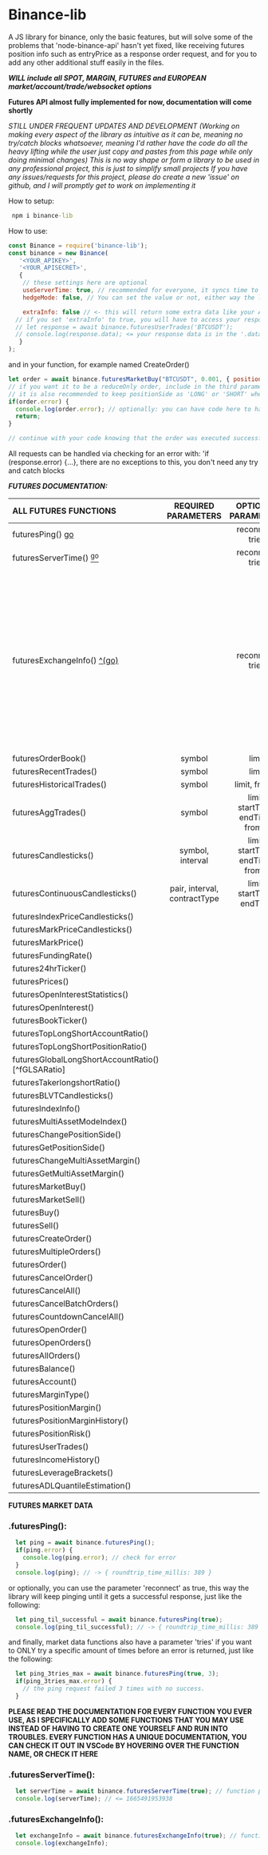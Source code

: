 # Binance-lib
 A JS library for binance, only the basic features, but will solve some of the problems that 'node-binance-api' hasn't yet fixed, like receiving futures position info such as entryPrice as a response order request, and for you to add any other additional stuff easily in the files.

 ***WILL include all SPOT, MARGIN, FUTURES and EUROPEAN market/account/trade/websocket options***

 **Futures API almost fully implemented for now, documentation will come shortly**
 
 *STILL UNDER FREQUENT UPDATES AND DEVELOPMENT (Working on making every aspect of the library as intuitive as it can be, meaning no try/catch blocks whatsoever, meaning I'd rather have the code do all the heavy lifting while the user just copy and pastes from this page while only doing minimal changes)*
 *This is no way shape or form a library to be used in any professional project, this is just to simplify small projects*
*If you have any issues/requests for this project, please do create a new 'issue' on github, and I will promptly get to work on implementing it*

 How to setup:
 ```bat
  npm i binance-lib
 ```

 How to use:
```js
const Binance = require('binance-lib');
const binance = new Binance(
   '<YOUR_APIKEY>',
   '<YOUR_APISECRET>',
   {
    // these settings here are optional
    useServerTime: true, // recommended for everyone, it syncs time to the server's time
    hedgeMode: false, // You can set the value or not, either way the library will handle it automatically if it receives an error about your hedgeMode setting not matching your request

    extraInfo: false // <- this will return some extra data like your APIKeys' "Used Weight" and the Server Processing Time for your request and the latency (or total elapsed time from sending the request and receiving the response)
  // if you set 'extraInfo' to true, you will have to access your response data via the .data property of the response variable => 
  // let response = await binance.futuresUserTrades('BTCUSDT');
  // console.log(response.data); <= your response data is in the '.data' property
   }
);
```

and in your function, for example named CreateOrder()
```js
let order = await binance.futuresMarketBuy("BTCUSDT", 0.001, { positionSide: 'LONG', reduceOnly: false}); 
// if you want it to be a reduceOnly order, include in the third parameter 'reduceOnly: true' (order will be returned as an error if there was no position open on your account)
// it is also recommended to keep positionSide as 'LONG' or 'SHORT' whether you are on side Buy or Sell even if you aren't a hedgeMode user (because the program will automatically switch to hedgeMode for you if you forgot to specify it while loading the module)
if(order.error) {
  console.log(order.error); // optionally: you can have code here to handle the error
  return;
}

// continue with your code knowing that the order was executed successfully
```
All requests can be handled via checking for an error with: 'if (response.error) {...}, there are no exceptions to this, you don't need any try and catch blocks


***FUTURES DOCUMENTATION:***

|ALL FUTURES FUNCTIONS                                                 |REQUIRED PARAMETERS         |OPTIONAL PARAMETERS              |OPTIONS = {}    |
|:-------------------------------------------------              |:--------------------------:|:-------------------------------:|:--------------:|
|futuresPing()                                       [go](#futuresPing)|                            |reconnect, tries                 |                |
|futuresServerTime()                          [ <sup>go</sup>](#futuresServerTime)|                            |reconnect, tries                 |                |
|futuresExchangeInfo()                    [^(go)](#futuresExchangeInfo)|                            |reconnect, tries                 |quantityPrecision, pricePrecision, contractType, status, baseAsset, quoteAsset, marginAsset, baseAssetPrecision, quotePrecision, minNotional, timeInForce, orderTypes, priceFilters, priceFilters, lotFilters, marketLotFilters, maxNumOrders, maxNumAlgoOrders, percentPriceFilters|
|futuresOrderBook()                                                    |symbol                      |limit                            |                |
|futuresRecentTrades()                                                 |symbol                      |limit                            |                |
|futuresHistoricalTrades()                                             |symbol                      |limit, fromId                    |                |
|futuresAggTrades()                                                    |symbol                      |limit, startTime, endTime, fromId|                |
|futuresCandlesticks()                                                 |symbol, interval            |limit, startTime, endTime, fromId|                |
|futuresContinuousCandlesticks()                                       |pair, interval, contractType|limit, startTime, endTime        |                |
|futuresIndexPriceCandlesticks()                                       |                   |                                 |                |
|futuresMarkPriceCandlesticks()                                        |                   |                                 |                |
|futuresMarkPrice()                                                    |                   |                                 |                |
|futuresFundingRate()                                                  |                   |                                 |                |
|futures24hrTicker()                                                   |                   |                                 |                |
|futuresPrices()                                                       |                   |                                 |                |
|futuresOpenInterestStatistics()                                       |                   |                                 |                |
|futuresOpenInterest()                                                 |                   |                                 |                |
|futuresBookTicker()                                                   |                   |                                 |                |
|futuresTopLongShortAccountRatio()                                     |                   |                                 |                |
|futuresTopLongShortPositionRatio()                                    |                   |                                 |                |
|futuresGlobalLongShortAccountRatio()                     [^fGLSARatio]|                   |                                 |                |
|futuresTakerlongshortRatio()                                          |                   |                                 |                |
|futuresBLVTCandlesticks()                                             |                   |                                 |                |
|futuresIndexInfo()                                                    |                   |                                 |                |
|futuresMultiAssetModeIndex()                                          |                   |                                 |                |
|futuresChangePositionSide()                                           |                   |                                 |                |
|futuresGetPositionSide()                                              |                   |                                 |                |
|futuresChangeMultiAssetMargin()                                       |                   |                                 |                |
|futuresGetMultiAssetMargin()                                          |                   |                                 |                |
|futuresMarketBuy()                                                    |                   |                                 |                |
|futuresMarketSell()                                                   |                   |                                 |                |
|futuresBuy()                                                          |                   |                                 |                |
|futuresSell()                                                         |                   |                                 |                |
|futuresCreateOrder()                                                  |                   |                                 |                |
|futuresMultipleOrders()                                               |                   |                                 |                |
|futuresOrder()                                                        |                   |                                 |                |
|futuresCancelOrder()                                                  |                   |                                 |                |
|futuresCancelAll()                                                    |                   |                                 |                |
|futuresCancelBatchOrders()                                            |                   |                                 |                |
|futuresCountdownCancelAll()                                           |                   |                                 |                |
|futuresOpenOrder()                                                    |                   |                                 |                |
|futuresOpenOrders()                                                   |                   |                                 |                |
|futuresAllOrders()                                                    |                   |                                 |                |
|futuresBalance()                                                      |                   |                                 |                |
|futuresAccount()                                                      |                   |                                 |                |
|futuresMarginType()                                                   |                   |                                 |                |
|futuresPositionMargin()                                               |                   |                                 |                |
|futuresPositionMarginHistory()                                        |                   |                                 |                |
|futuresPositionRisk()                                                 |                   |                                 |                |
|futuresUserTrades()                                                   |                   |                                 |                |
|futuresIncomeHistory()                                                |                   |                                 |                |
|futuresLeverageBrackets()                                             |                   |                                 |                |
|futuresADLQuantileEstimation()                                        |                   |                                 |                |

**FUTURES MARKET DATA**
 
### .futuresPing():
```js
  let ping = await binance.futuresPing();
  if(ping.error) {
    console.log(ping.error); // check for error
  }
  console.log(ping); // -> { roundtrip_time_millis: 389 }
```

or optionally, you can use the parameter 'reconnect' as true, this way the library will keep pinging until it gets a successful response, just like the following:
```js
  let ping_til_successful = await binance.futuresPing(true);
  console.log(ping_til_successful); // -> { roundtrip_time_millis: 389 } even though it took 10 consecutive tries to finally get a response
```

and finally, market data functions also have a parameter 'tries' if you want to ONLY try a specific amount of times before an error is returned, just like the following:
```js
  let ping_3tries_max = await binance.futuresPing(true, 3);
  if(ping_3tries_max.error) {
    // the ping request failed 3 times with no success.
  }
```
**PLEASE READ THE DOCUMENTATION FOR EVERY FUNCTION YOU EVER USE, AS I SPECIFICALLY ADD SOME FUNCTIONS THAT YOU MAY USE INSTEAD OF HAVING TO CREATE ONE YOURSELF AND RUN INTO TROUBLES. EVERY FUNCTION HAS A UNIQUE DOCUMENTATION, YOU CAN CHECK IT OUT IN VSCode BY HOVERING OVER THE FUNCTION NAME, OR CHECK IT HERE**

### .futuresServerTime():
```js
  let serverTime = await binance.futuresServerTime(true); // function parameters: (reconnect, tries, options {})
  console.log(serverTime); // <= 1665491953938
```

### .futuresExchangeInfo():
```js
  let exchangeInfo = await binance.futuresExchangeInfo(true); // function parameters: (reconnect, tries, options {})
  console.log(exchangeInfo);
```